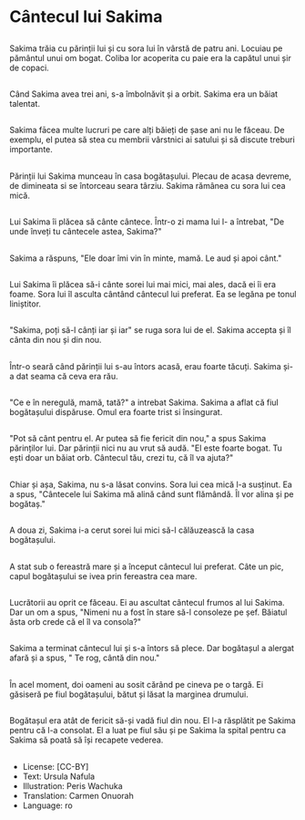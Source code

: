 # Cântecul lui Sakima

##
Sakima trăia cu părinții lui și cu sora lui în vârstă de patru ani. Locuiau pe pământul unui om bogat. Coliba lor acoperita cu paie era la capătul unui șir de copaci.

##
Când Sakima avea trei ani, s-a îmbolnăvit și a orbit. Sakima era un băiat talentat.

##
Sakima fācea multe lucruri pe care alți băieți de șase ani nu le făceau. De exemplu, el putea să stea cu membrii vârstnici ai satului și să discute treburi importante.

##
Părinții lui Sakima munceau în casa bogătașului. Plecau de acasa devreme, de dimineata si se întorceau seara târziu. Sakima rămânea cu sora lui cea mică.

##
Lui Sakima îi plăcea să cânte cântece. Într-o zi mama lui l- a întrebat, "De unde înveți tu cântecele astea, Sakima?"

##
Sakima a răspuns, "Ele doar îmi vin în minte, mamă. Le aud și apoi cânt."

##
Lui Sakima îi plăcea să-i cânte sorei lui mai mici, mai ales, dacă ei îi era foame. Sora lui îl asculta cântând cântecul lui preferat. Ea se legăna pe tonul liniștitor.

##
"Sakima, poți să-l cânți iar și iar" se ruga sora lui de el. Sakima accepta și îl cânta din nou și din nou.

##
Într-o seară când părinții lui s-au întors acasă, erau foarte tăcuți. Sakima și-a dat seama că ceva era rău.

##
"Ce e în neregulă, mamă, tată?" a intrebat Sakima. Sakima a aflat că fiul bogătașului dispăruse. Omul era foarte trist si însingurat.

##
"Pot să cânt pentru el. Ar putea să fie fericit din nou," a spus Sakima părinților lui. Dar părinții nici nu au vrut să audă. "El este foarte bogat. Tu ești doar un băiat orb. Cântecul tău, crezi tu, că îl va ajuta?"

##
Chiar și așa, Sakima, nu s-a lăsat convins. Sora lui cea mică l-a susținut. Ea a spus, "Cântecele lui Sakima mă alină când sunt flămândă. Îl vor alina și pe bogătaș."

##
A doua zi, Sakima i-a cerut sorei lui mici să-l călăuzească la casa bogătașului.

##
A stat sub o fereastră mare și a început cântecul lui preferat. Câte un pic, capul bogătașului se ivea prin fereastra cea mare.

##
Lucrătorii au oprit ce făceau. Ei au ascultat cântecul frumos al lui Sakima. Dar un om a spus, "Nimeni nu a fost în stare să-l consoleze pe șef. Băiatul ăsta orb crede că el îl va consola?"

##
Sakima a terminat cântecul lui și s-a întors să plece. Dar bogătașul a alergat afară și a spus, " Te rog, cântă din nou."

##
În acel moment, doi oameni au sosit cărând pe cineva pe o targă. Ei găsiseră pe fiul bogătașului, bătut și lăsat la marginea drumului.

##
Bogătașul era atât de fericit să-și vadă fiul din nou. El l-a răsplătit pe Sakima pentru că l-a consolat. El a luat pe fiul său și pe Sakima la spital pentru ca Sakima să poată să își recapete vederea.

##
* License: [CC-BY]
* Text: Ursula Nafula
* Illustration: Peris Wachuka
* Translation: Carmen Onuorah
* Language: ro
